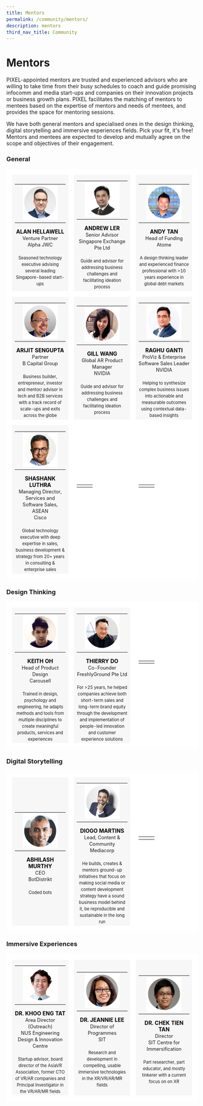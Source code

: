 ```yaml
---
title: Mentors
permalink: /community/mentors/
description: mentors
third_nav_title: Community
---
```

# Mentors
PIXEL-appointed mentors are trusted and experienced advisors who are willing to take time from their busy schedules to coach and guide promising infocomm and media start-ups and companies on their innovation projects or business growth plans. PIXEL facilitates the matching of mentors to mentees based on the expertise of mentors and needs of mentees, and provides the space for mentoring sessions.

We have both general mentors and specialised ones in the design thinking, digital storytelling and immersive experiences fields. Pick your fit, it's free! Mentors and mentees are expected to develop and mutually agree on the scope and objectives of their engagement. 

### General
<table>
    <!-- ROW 1 -->
	<tr>
		<td style="background:#F7F7F7; border: 15px solid white; width:33%; text-align: center; ">	
			<a href="https://www.linkedin.com/in/alan-hellawell-96a3263/" target="_blank" style="text-decoration: none; color:black;">	
			<table>
				<tr>
					<td></td>
					<td><img src="/images/Community/Mentors/alan-hellawell.png"></td>
					<td></td>
				</tr>
			</table>
			<b>ALAN HELLAWELL</b></a>
			<br><span style="font-size:0.9em;">Venture Partner</span>
			<br><span style="font-size:0.9em;">Alpha JWC</span>
			<br><br><span style="font-size:0.8em; line-height:0.8em;">Seasoned technology executive advising several leading Singapore-based start-ups</span>
		</td>
		<td style="background:#F7F7F7; border: 15px solid white; width:33%; text-align: center; ">	
			<a href="https://www.linkedin.com/in/andrew-ler-b042882b/" target="_blank" style="text-decoration: none; color:black;">	
			<table>
				<tr>
					<td></td>
					<td><img src="/images/Community/Mentors/andrewler.png"></td>
					<td></td>
				</tr>
			</table>
			<b>ANDREW LER</b></a>
			<br><span style="font-size:0.9em;">Senior Advisor</span>
			<br><span style="font-size:0.9em;">Singapore Exchange Pte Ltd</span>
			<br><br><span style="font-size:0.8em; line-height:0.8em;">Guide and advisor for addressing business challenges and facilitating ideation process</span>
		</td>
		<td style="background:#F7F7F7; border: 15px solid white; width:33%; text-align: center; ">	
			<a href="https://www.linkedin.com/in/andytanyy/" target="_blank" style="text-decoration: none; color:black;">		
			<table>
				<tr>
					<td></td>
					<td><img src="/images/Community/Mentors/andytan.png"></td>
					<td></td>
				</tr>
			</table>
			<b>ANDY TAN</b></a>
			<br><span style="font-size:0.9em;">Head of Funding</span>
			<br><span style="font-size:0.9em;">Atome</span>
			<br><br><span style="font-size:0.8em; line-height:0.8em;">A design thinking leader and experienced finance professional with >10 years experience in global debt markets</span>
		</td>
	</tr>
    <!-- ROW 2 -->
    <tr>
		<td style="background:#F7F7F7; border: 15px solid white; width:33%; text-align: center; ">	
			<a href="https://www.linkedin.com/in/arijit-sengupta/" target="_blank" style="text-decoration: none; color:black;">		
			<table>
				<tr>
					<td></td>
					<td><img src="/images/Community/Mentors/arijit_sengupta.png"></td>
					<td></td>
				</tr>
			</table>
			<b>ARIJIT SENGUPTA</b></a>
			<br><span style="font-size:0.9em;">Partner</span>
			<br><span style="font-size:0.9em;">B Capital Group</span>
			<br><br><span style="font-size:0.8em; line-height:0.8em;">Business builder, entrepreneur, investor and mentor/ advisor in tech and B2B services with a track record of scale-ups and exits across the globe</span>
		</td>
		<td style="background:#F7F7F7; border: 15px solid white; width:33%; text-align: center; ">
			<a href="https://www.linkedin.com/in/gill-wang-39116a15a/" target="_blank" style="text-decoration: none; color:black;">			
			<table>
				<tr>
					<td></td>
					<td><img src="/images/Community/Mentors/gillwang.png"></td>
					<td></td>
				</tr>
			</table>
			<b>GILL WANG</b></a>
			<br><span style="font-size:0.9em;">Global AR Product Manager</span>
			<br><span style="font-size:0.9em;">NVIDIA</span>
			<br><br><span style="font-size:0.8em; line-height:0.8em;">Guide and advisor for addressing business challenges and facilitating ideation process</span>
		</td>
		<td style="background:#F7F7F7; border: 15px solid white; width:33%; text-align: center; ">	
			<a href="https://www.linkedin.com/in/rganti9/" target="_blank" style="text-decoration: none; color:black;">		
			<table>
				<tr>
					<td></td>
					<td><img src="/images/Community/Mentors/raghuganti.png"></td>
					<td></td>
				</tr>
			</table>
			<b>RAGHU GANTI</b></a>
			<br><span style="font-size:0.9em;">ProViz & Enterprise Software Sales Leader</span>
			<br><span style="font-size:0.9em;">NVIDIA</span>
			<br><br><span style="font-size:0.8em; line-height:0.8em;">Helping to synthesize complex business issues into actionable and measurable outcomes using contextual data-based insights</span>
		</td>
	</tr>
    <!-- ROW 3 -->
    <tr>
		<td style="background:#F7F7F7; border: 15px solid white; width:33%; text-align: center; ">	
			<a href="https://www.linkedin.com/in/shashankluthra/" target="_blank" style="text-decoration: none; color:black;">
			<table>
				<tr>
					<td></td>
					<td><img src="/images/Community/Mentors/shashankluthra.png"></td>
					<td></td>
				</tr>
			</table>
			<b>SHASHANK LUTHRA</b></a>
			<br><span style="font-size:0.9em;">Managing Director, Services and Software Sales, ASEAN</span>
			<br><span style="font-size:0.9em;">Cisco</span>
			<br><br><span style="font-size:0.8em; line-height:0.8em;">Global technology executive with deep expertise in sales, business development & strategy from 20+ years in consulting & enterprise sales</span>
		</td>
		<td style="background:white; border: 15px solid white; width:33%;">		
			<table>
				<tr>
					<td></td>
					<td></td>
					<td></td>
				</tr>
			</table>
			<b></b>
			<br><span style="font-size:0.9em;"></span>
			<br><span style="font-size:0.9em;"></span>
			<br><br><span style="font-size:0.8em; line-height:0.8em;"></span>
		</td>
		<td style="background:white; border: 15px solid white; width:33%;">		
			<table>
				<tr>
					<td></td>
					<td></td>
					<td></td>
				</tr>
			</table>
			<b></b>
			<br><span style="font-size:0.9em;"></span>
			<br><span style="font-size:0.9em;"></span>
			<br><br><span style="font-size:0.8em; line-height:0.8em;"></span>
		</td>
	</tr>
</table>

### Design Thinking
<table>
    <!-- ROW 1 -->
	<tr>
		<td style="background:#F7F7F7; border: 15px solid white; width:33%; text-align: center; ">	
			<a href="https://www.linkedin.com/in/keithoh/" target="_blank" style="text-decoration: none; color:black;">	
			<table>
				<tr>
					<td></td>
					<td><img src="/images/Community/Mentors/keith-oh.png"></td>
					<td></td>
				</tr>
			</table>
			<b>KEITH OH</b></a>
			<br><span style="font-size:0.9em;">Head of Product Design</span>
			<br><span style="font-size:0.9em;">Carousell</span>
			<br><br><span style="font-size:0.8em; line-height:0.8em;">Trained in design, psychology and engineering, he adapts methods and tools from multiple disciplines to create meaningful products, services and experiences</span>
		</td>
		<td style="background:#F7F7F7; border: 15px solid white; width:33%; text-align: center; ">	
			<a href="https://www.linkedin.com/in/thierry-do/?originalSubdomain=sg" target="_blank" style="text-decoration: none; color:black;">	
			<table>
				<tr>
					<td></td>
					<td><img src="/images/Community/Mentors/thierry-do.png"></td>
					<td></td>
				</tr>
			</table>
			<b>THIERRY DO</b></a>
			<br><span style="font-size:0.9em;">Co-Founder</span>
			<br><span style="font-size:0.9em;">FreshlyGround Pte Ltd</span>
			<br><br><span style="font-size:0.8em; line-height:0.8em;">For >25 years, he helped companies achieve both short-term sales and long-term brand equity through the development and implementation of people-led innovation and customer experience solutions</span>
		</td>
		<td style="background:white; border: 15px solid white; width:33%; text-align: center; ">		
			<table>
				<tr>
					<td></td>
					<td></td>
					<td></td>
				</tr>
			</table>
			<b></b>
			<br><span style="font-size:0.9em;"></span>
			<br><span style="font-size:0.9em;"></span>
			<br><br><span style="font-size:0.8em; line-height:0.8em;"></span>
		</td>
	</tr>
</table>

### Digital Storytelling
<table>
    <!-- ROW 1 -->
	<tr>
		<td style="background:#F7F7F7; border: 15px solid white; width:33%; text-align: center; ">	
			<a href="https://www.linkedin.com/in/abhilashmurthy/" target="_blank" style="text-decoration: none; color:black;">	
			<table>
				<tr>
					<td></td>
					<td><img src="/images/Community/Mentors/abhilash-murthy.png"></td>
					<td></td>
				</tr>
			</table>
			<b>ABHILASH MURTHY</b></a>
			<br><span style="font-size:0.9em;">CEO</span>
			<br><span style="font-size:0.9em;">BotDistrikt</span>
			<br><br><span style="font-size:0.8em; line-height:0.8em;">Coded bots</span>
		</td>
		<td style="background:#F7F7F7; border: 15px solid white; width:33%; text-align: center; ">	
			<a href="https://www.linkedin.com/in/diogocordesanicetomartins/" target="_blank" style="text-decoration: none; color:black;">	
			<table>
				<tr>
					<td></td>
					<td><img src="/images/Community/Mentors/diogomartins.png"></td>
					<td></td>
				</tr>
			</table>
			<b>DIOGO MARTINS</b></a>
			<br><span style="font-size:0.9em;">Lead, Content & Community</span>
			<br><span style="font-size:0.9em;">Mediacorp</span>
			<br><br><span style="font-size:0.8em; line-height:0.8em;">He builds, creates & mentors ground-up initiatives that focus on making social media or content development strategy have a sound business model behind it, be reproducible and sustainable in the long run</span>
		</td>
		<td style="background:white; border: 15px solid white; width:33%; text-align: center; ">		
			<table>
				<tr>
					<td></td>
					<td></td>
					<td></td>
				</tr>
			</table>
			<b></b>
			<br><span style="font-size:0.9em;"></span>
			<br><span style="font-size:0.9em;"></span>
			<br><br><span style="font-size:0.8em; line-height:0.8em;"></span>
		</td>
	</tr>
</table>

### Immersive Experiences
<table>
    <!-- ROW 1 -->
	<tr>
		<td style="background:#F7F7F7; border: 15px solid white; width:33%; text-align: center; ">	
			<a href="https://www.linkedin.com/in/eng-tat-khoo-6061311a/" target="_blank" style="text-decoration: none; color:black;">	
			<table>
				<tr>
					<td></td>
					<td><img src="/images/Community/Mentors/khoo-eng-tat.png"></td>
					<td></td>
				</tr>
			</table>
			<b>DR. KHOO ENG TAT</b></a>
			<br><span style="font-size:0.9em;">Area Director (Outreach)</span>
			<br><span style="font-size:0.9em;">NUS Engineering Design & Innovation Centre</span>
			<br><br><span style="font-size:0.8em; line-height:0.8em;">Startup advisor, board director of the AsiaVR Association, former CTO of VR/AR companies and Principal Investigator in the VR/AR/MR fields</span>
		</td>
		<td style="background:#F7F7F7; border: 15px solid white; width:33%; text-align: center; ">	
			<a href="https://www.linkedin.com/in/jeannieleesa/" target="_blank" style="text-decoration: none; color:black;">	
			<table>
				<tr>
					<td></td>
					<td><img src="/images/Community/Mentors/dr_jeannie_lee.png"></td>
					<td></td>
				</tr>
			</table>
			<b>DR. JEANNIE LEE</b></a>
			<br><span style="font-size:0.9em;">Director of Programmes</span>
			<br><span style="font-size:0.9em;">SIT</span>
			<br><br><span style="font-size:0.8em; line-height:0.8em;">Research and development in compelling, usable immersive technologies in the XR/VR/AR/MR fields</span>
		</td>
		<td style="background:#F7F7F7; border: 15px solid white; width:33%; text-align: center; ">		
			<a href="https://www.linkedin.com/in/chek-tien-tan-b48aba14/" target="_blank" style="text-decoration: none; color:black;">	
			<table>
				<tr>
					<td></td>
					<td><img src="/images/Community/Mentors/dr_tan_chek_tien.png"></td>
					<td></td>
				</tr>
			</table>
			<b>DR. CHEK TIEN TAN</b></a>
			<br><span style="font-size:0.9em;">Director</span>
			<br><span style="font-size:0.9em;">SIT Centre for Immersification</span>
			<br><br><span style="font-size:0.8em; line-height:0.8em;">Part researcher, part educator, and mostly tinkerer with a current focus on on XR</span>
		</td>
	</tr>
</table>